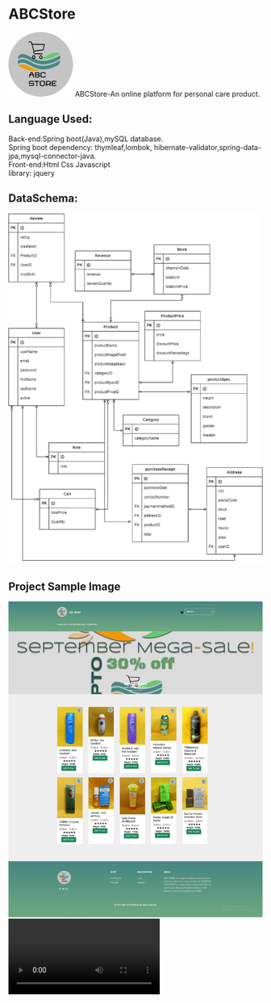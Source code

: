 # ABCStore
![](/readmeImage/icon.png)
ABCStore-An online platform for personal care product.<br>
## Language Used: <br>
Back-end:Spring boot(Java),mySQL database.<br>
Spring boot dependency: thymleaf,lombok, hibernate-validator,spring-data-jpa,mysql-connector-java.<br>
Front-end:Html Css Javascript <br>
library: jquery
## DataSchema:<br>
![](/readmeImage/database.png)
## Project Sample Image 
![](/readmeImage/2022-01-22_100921.png)
![](/readmeImage/Video_2022-01-22_101405.wmv)
